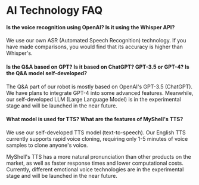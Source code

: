# AI Technology FAQ

#### Is the voice recognition using OpenAI? Is it using the Whisper API?

We use our own ASR (Automated Speech Recognition) technology. If you have made comparisons, you would find that its accuracy is higher than Whisper's.

#### Is the Q&A based on GPT? Is it based on ChatGPT? GPT-3.5 or GPT-4? Is the Q&A model self-developed?

The Q&A part of our robot is mostly based on OpenAI's GPT-3.5 (ChatGPT). We have plans to integrate GPT-4 into some advanced features. Meanwhile, our self-developed LLM (Large Language Model) is in the experimental stage and will be launched in the near future.

#### What model is used for TTS? What are the features of MyShell's TTS?

We use our self-developed TTS model (text-to-speech). Our English TTS currently supports rapid voice cloning, requiring only 1-5 minutes of voice samples to clone anyone's voice.

MyShell's TTS has a more natural pronunciation than other products on the market, as well as faster response times and lower computational costs. Currently, different emotional voice technologies are in the experimental stage and will be launched in the near future.
